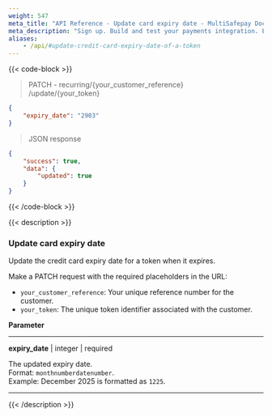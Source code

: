 ```yaml
---
weight: 547
meta_title: "API Reference - Update card expiry date - MultiSafepay Docs"
meta_description: "Sign up. Build and test your payments integration. Explore our products and services. Use our API Reference, SDKs, and wrappers. Get support."
aliases: 
    - /api/#update-credit-card-expiry-date-of-a-token
---
```


{{< code-block >}}

> PATCH - recurring/{your_customer_reference}  
/update/{your_token}

```json
{
    "expiry_date": "2903"
}
```
> JSON response

```json
{
    "success": true,
    "data": {
        "updated": true
    }
}
```

{{< /code-block >}}

{{< description >}}

### Update card expiry date

Update the credit card expiry date for a token when it expires.

Make a PATCH request with the required placeholders in the URL:

- `your_customer_reference`: Your unique reference number for the customer.
- `your_token`: The unique token identifier associated with the customer.

**Parameter**

----------------
__expiry_date__ | integer | required

The updated expiry date.  
Format: `monthnumberdatenumber`.  
Example: December 2025 is formatted as `1225`.

----------------
{{< /description >}}
